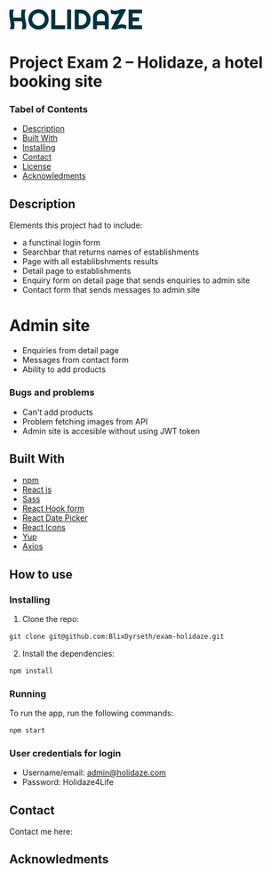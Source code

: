<img src="./src/logo/holidaze-logo.png">

# Project Exam 2 – Holidaze, a hotel booking site



### Tabel of Contents

- [Description](#description)
- [Built With](#built-with)
- [Installing](#installing)
- [Contact](#contact)
- [License](#license)
- [Acknowledments](#acknowledgments)



## Description

Elements this project had to include:

- a functinal login form
- Searchbar that returns names of establishments
- Page with all establibshments results
- Detail page to establishments
- Enquiry form on detail page that sends enquiries to admin site
- Contact form that sends messages to admin site

# Admin site

- Enquiries from detail page
- Messages from contact form
- Ability to add products

### Bugs and problems

- Can't add products
- Problem fetching images from API
- Admin site is accesible without using JWT token



## Built With

- [npm](https://www.npmjs.com/) 
- [React js](https://reactjs.org/)
- [Sass](https://sass-lang.com/)
- [React Hook form](https://react-hook-form.com/)
- [React Date Picker](https://www.npmjs.com/package/react-datepicker)
- [React Icons](https://react-icons.github.io/react-icons/)
- [Yup](https://www.npmjs.com/package/yup)
- [Axios](https://axios-http.com/docs/intro)


## How to use

### Installing

1. Clone the repo:

```html
git clone git@github.com:BlixDyrseth/exam-holidaze.git
```

2. Install the dependencies:

```html
npm install
```

### Running

To run the app, run the following commands:

```html
npm start
```

### User credentials for login

- Username/email: admin@holidaze.com
- Password: Holidaze4Life



## Contact

Contact me here:



## Acknowledments
